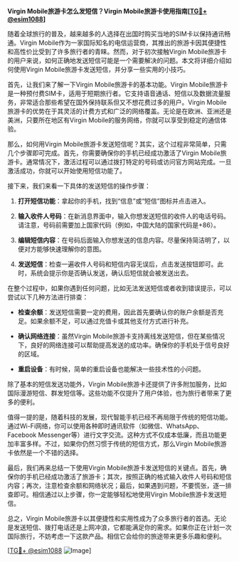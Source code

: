 **Virgin Mobile旅游卡怎么发短信？Virgin Mobile旅游卡使用指南[[TG💪+ @esim1088](https://t.me/s/esim1088)]**

随着全球旅行的普及，越来越多的人选择在出国时购买当地的SIM卡以保持通讯畅通。Virgin Mobile作为一家国际知名的电信运营商，其推出的旅游卡因其便捷性和高性价比受到了许多旅行者的青睐。然而，对于初次接触Virgin Mobile旅游卡的用户来说，如何正确地发送短信可能是一个需要解决的问题。本文将详细介绍如何使用Virgin Mobile旅游卡发送短信，并分享一些实用的小技巧。

首先，让我们来了解一下Virgin Mobile旅游卡的基本功能。Virgin Mobile旅游卡是一种预付费SIM卡，适用于短期旅行者。它支持语音通话、短信以及数据流量服务，非常适合那些希望在国外保持联系但又不想花费过多的用户。Virgin Mobile旅游卡的优势在于其灵活的计费方式和广泛的网络覆盖。无论是在欧洲、亚洲还是美洲，只要所在地区有Virgin Mobile的服务网络，你就可以享受到稳定的通信体验。

那么，如何用Virgin Mobile旅游卡发送短信呢？其实，这个过程非常简单，只需几个步骤即可完成。首先，你需要确保你的手机已经成功激活了Virgin Mobile旅游卡。通常情况下，激活过程可以通过拨打特定的号码或访问官方网站完成。一旦激活成功，你就可以开始使用短信功能了。

接下来，我们来看一下具体的发送短信的操作步骤：

1. **打开短信功能**：拿起你的手机，找到“信息”或“短信”图标并点击进入。
   
2. **输入收件人号码**：在新消息界面中，输入你想发送短信的收件人的电话号码。请注意，号码前需要加上国家代码（例如，中国大陆的国家代码是+86）。

3. **编辑短信内容**：在号码后面输入你想发送的信息内容。尽量保持简洁明了，以便对方能够快速理解你的意图。

4. **发送短信**：检查一遍收件人号码和短信内容无误后，点击发送按钮即可。此时，系统会提示你是否确认发送，确认后短信就会被发送出去。

在整个过程中，如果你遇到任何问题，比如无法发送短信或者收到错误提示，可以尝试以下几种方法进行排查：

- **检查余额**：发送短信需要一定的费用，因此首先要确认你的账户余额是否充足。如果余额不足，可以通过充值卡或其他支付方式进行补充。

- **确认网络连接**：虽然Virgin Mobile旅游卡支持离线发送短信，但在某些情况下，良好的网络连接可以帮助提高发送的成功率。确保你的手机处于信号良好的区域。

- **重启设备**：有时候，简单的重启设备也能解决一些技术性的小问题。

除了基本的短信发送功能外，Virgin Mobile旅游卡还提供了许多附加服务，比如国际漫游短信、群发短信等。这些功能不仅提升了用户体验，也为旅行者带来了更多的便利。

值得一提的是，随着科技的发展，现代智能手机已经不再局限于传统的短信功能。通过Wi-Fi网络，你可以使用各种即时通讯软件（如微信、WhatsApp、Facebook Messenger等）进行文字交流。这种方式不仅成本低廉，而且功能更加丰富多样。不过，如果你仍然习惯于传统的短信方式，那么Virgin Mobile旅游卡依然是一个不错的选择。

最后，我们再来总结一下使用Virgin Mobile旅游卡发送短信的关键点。首先，确保你的手机已经成功激活了旅游卡；其次，按照正确的格式输入收件人号码和短信内容；再次，注意检查余额和网络状况；最后，如果遇到问题，不要慌张，逐一排查即可。相信通过以上步骤，你一定能够轻松地使用Virgin Mobile旅游卡发送短信。

总之，Virgin Mobile旅游卡以其便捷性和实用性成为了众多旅行者的首选。无论是发送短信、拨打电话还是上网冲浪，它都能满足你的需求。如果你正在计划一次国际旅行，不妨考虑一下这款产品。相信它会给你的旅途带来更多乐趣和便利。

[[TG💪+ @esim1088](https://t.me/s/esim1088) ![Image](https://i.postimg.cc/4NQfJmqS/Snipaste-2025-05-13-00-14-12.png)]